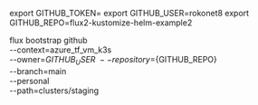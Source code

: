 export GITHUB_TOKEN=
export GITHUB_USER=rokonet8
export GITHUB_REPO=flux2-kustomize-helm-example2

flux bootstrap github \
    --context=azure_tf_vm_k3s \
    --owner=${GITHUB_USER} \
    --repository=${GITHUB_REPO} \
    --branch=main \
    --personal \
    --path=clusters/staging
